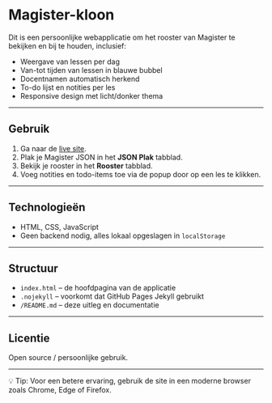 # Magister-kloon

Dit is een persoonlijke webapplicatie om het rooster van Magister te bekijken en bij te houden, inclusief:

- Weergave van lessen per dag
- Van-tot tijden van lessen in blauwe bubbel
- Docentnamen automatisch herkend
- To-do lijst en notities per les
- Responsive design met licht/donker thema

---

## Gebruik

1. Ga naar de [live site](https://branko-vanschijndel.github.io/Magister-kloon/).  
2. Plak je Magister JSON in het **JSON Plak** tabblad.  
3. Bekijk je rooster in het **Rooster** tabblad.  
4. Voeg notities en todo-items toe via de popup door op een les te klikken.

---

## Technologieën

- HTML, CSS, JavaScript
- Geen backend nodig, alles lokaal opgeslagen in `localStorage`

---

## Structuur

- `index.html` – de hoofdpagina van de applicatie  
- `.nojekyll` – voorkomt dat GitHub Pages Jekyll gebruikt  
- `/README.md` – deze uitleg en documentatie  

---

## Licentie

Open source / persoonlijke gebruik.  

---

💡 Tip: Voor een betere ervaring, gebruik de site in een moderne browser zoals Chrome, Edge of Firefox.
